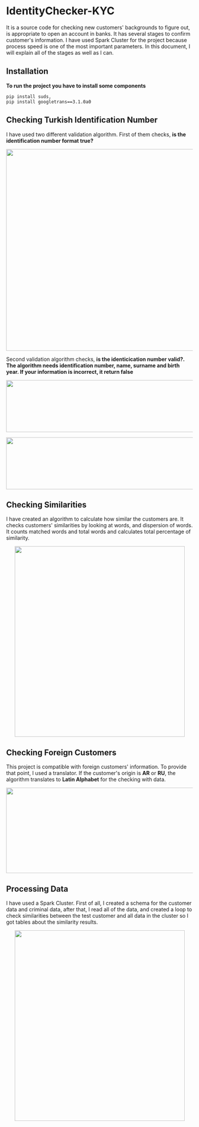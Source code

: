 # IdentityChecker-KYC

   It is a source code for checking new customers' backgrounds to figure out, is appropriate to open an account in banks. It has several stages to confirm customer's information. I have used Spark Cluster for the project because process speed is one of the most important parameters. In this document, I will explain all of the stages as well as I can.

## Installation 
  
  **To run the project you have to install some components**
  
  ```
  pip install suds,
  pip install googletrans==3.1.0a0
  ```
  
## Checking Turkish Identification Number
  
   I have used two different validation algorithm. First of them checks, **is the identification number format true?**
   
<p align="center">
  <img width="567" height="543" src="https://user-images.githubusercontent.com/57317518/187026454-b3add436-9a6f-4951-a1a7-7a84b17ed51c.png">
</p>
  

  Second validation algorithm checks, **is the identicication number valid?. The algorithm needs identification number, name, surname and birth year. If your information is incorrect, it return false**
  
<p align="center">
  <img width="1040" height="140" src="https://user-images.githubusercontent.com/57317518/187026260-5b16d06f-8940-42b7-bb90-63f48c7e05d5.png">
</p>

  
<p align="center">
  <img width="765" height="140" src="https://user-images.githubusercontent.com/57317518/187026266-a74eda58-6a6b-4987-9354-280090eea5a0.png">
</p>



## Checking Similarities

 I have created an algorithm to calculate how similar the customers are. It checks customers' similarities by looking at words, and dispersion of words. It counts matched words and total words and calculates total percentage of similarity.


 <p align="center">
  <img width="459" height="513" src="https://user-images.githubusercontent.com/57317518/187026839-6a99be84-8f24-4b4c-9737-dcc8314d2e48.png">
</p>

## Checking Foreign Customers

This project is compatible with foreign customers' information. To provide that point, I used a translator. If the customer's origin is **AR** or **RU**, the algorithm translates to **Latin Alphabet** for the checking with data.

 <p align="center">
  <img width="877" height="230" src="https://user-images.githubusercontent.com/57317518/187027256-a676c314-169c-467d-b8d6-e45108b2594c.png">
</p>



## Processing Data
  
   I have used a Spark Cluster. First of all, I created a schema for the customer data and criminal data, after that, I read all of the data, and created a loop to check similarities between the test customer and all data in the cluster so I got tables about the similarity results.
   
 <p align="center">
  <img width="459" height="513" src="https://user-images.githubusercontent.com/57317518/187027043-b48b8744-f14d-4450-ade6-67bf65555594.png">
</p>


    
  
   


